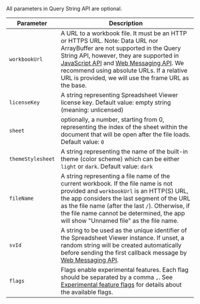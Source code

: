 All parameters in Query String API are optional.

Parameter | Description
------|------
`workbookUrl` | A URL to a workbook file. It must be an HTTP or HTTPS URL. Note: Data URL nor ArrayBuffer are not supported in the Query String API, however, they are supported in [JavaScript API](JavaScript-API-Reference) and [Web Messaging API](Web-Messaging-API-Reference). We recommend using absolute URLs. If a relative URL is provided, we will use the frame URL as the base.
`licenseKey` | A string representing Spreadsheet Viewer license key. Default value: empty string (meaning: unlicensed)
`sheet` | optionally, a number, starting from 0, representing the index of the sheet within the document that will be open after the file loads. Default value: `0`
`themeStylesheet` | A string representing the name of the built-in theme (color scheme) which can be either `light` or `dark`. Default value: `dark`
`fileName` | A string representing a file name of the current workbook. If the file name is not provided and `workbookUrl` is an HTTP(S) URL, the app considers the last segment of the URL as the file name (after the last `/`). Otherwise, if the file name cannot be determined, the app will show "Unnamed file" as the file name.
`svId` | A string to be used as the unique identifier of the Spreadsheet Viewer instance. If unset, a random string will be created automatically before sending the first callback message by [Web Messaging API](Web-Messaging-API-Reference).
`flags` | Flags enable experimental features. Each flag should be separated by a comma `,`. See [Experimental feature flags](Query-String-API-Experimental-feature-flags) for details about the available flags.